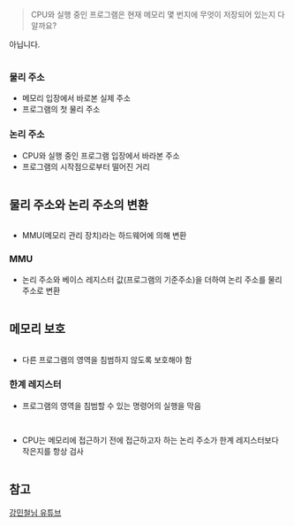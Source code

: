 <p><img alt="" src="https://velog.velcdn.com/images/jhp21c/post/9d657c67-8ebc-4dab-81fb-502589652cd0/image.png" /></p>
<blockquote>
<p>CPU와 실행 중인 프로그램은 현재 메모리 몇 번지에 무엇이 저장되어 있는지 다 알까요?</p>
</blockquote>
<p>아닙니다. </p>
<p><img alt="" src="https://velog.velcdn.com/images/jhp21c/post/49fc1c7d-b42c-4488-97e9-5573d2009b8d/image.png" /></p>
<h3 id="물리-주소">물리 주소</h3>
<ul>
<li>메모리 입장에서 바로본 실제 주소</li>
<li>프로그램의 첫 물리 주소</li>
</ul>
<h3 id="논리-주소">논리 주소</h3>
<ul>
<li>CPU와 실행 중인 프로그램 입장에서 바라본 주소</li>
<li>프로그램의 시작점으로부터 떨어진 거리</li>
</ul>
<p><img alt="" src="https://velog.velcdn.com/images/jhp21c/post/b2e230b3-9975-4abc-9f9d-5ee4375fcd20/image.png" /></p>
<h2 id="물리-주소와-논리-주소의-변환">물리 주소와 논리 주소의 변환</h2>
<p><img alt="" src="https://velog.velcdn.com/images/jhp21c/post/a29732ff-0e76-4802-bd3e-b9c336284772/image.png" /></p>
<ul>
<li>MMU(메모리 관리 장치)라는 하드웨어에 의해 변환
<img alt="" src="https://velog.velcdn.com/images/jhp21c/post/b225f91f-7d5e-4adb-a154-b27c7c3eb05b/image.png" /></li>
</ul>
<h3 id="mmu">MMU</h3>
<ul>
<li>논리 주소와 베이스 레지스터 값(프로그램의 기준주소)을 더하여 논리 주소를 물리 주소로 변환</li>
</ul>
<p><img alt="" src="https://velog.velcdn.com/images/jhp21c/post/a4505779-2e7a-41e5-ab66-c8b1726da3de/image.png" /></p>
<h2 id="메모리-보호">메모리 보호</h2>
<p><img alt="" src="https://velog.velcdn.com/images/jhp21c/post/d85fd280-d285-461e-b66d-f6361d50bc42/image.png" /></p>
<ul>
<li>다른 프로그램의 영역을 침범하지 않도록 보호해야 함</li>
</ul>
<h3 id="한계-레지스터">한계 레지스터</h3>
<ul>
<li>프로그램의 영역을 침범할 수 있는 명령어의 실행을 막음</li>
</ul>
<p><img alt="" src="https://velog.velcdn.com/images/jhp21c/post/94c592b5-6600-48b6-ba62-f6888029d242/image.png" /></p>
<p><img alt="" src="https://velog.velcdn.com/images/jhp21c/post/a2b6de50-21cd-47b4-b43e-03538910dd44/image.png" /></p>
<ul>
<li>CPU는 메모리에 접근하기 전에 접근하고자 하는 논리 주소가 한계 레지스터보다 작은지를 항상 검사</li>
</ul>
<p><img alt="" src="https://velog.velcdn.com/images/jhp21c/post/00a840bf-7c8f-48d9-81f6-fcc8d28f2b27/image.png" /></p>
<h2 id="참고">참고</h2>
<p><a href="https://www.youtube.com/watch?v=kFWP6sFKyp0&amp;list=LL&amp;index=7&amp;t=11050s">강민철님 유튜브</a></p>